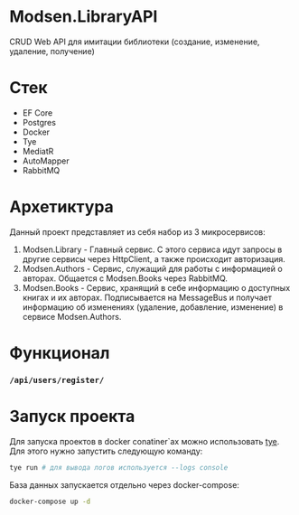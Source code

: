 # Modsen.LibraryAPI

CRUD Web API для имитации библиотеки (создание, изменение, удаление, получение)

# Стек
* EF Core
* Postgres
* Docker
* Tye
* MediatR
* AutoMapper
* RabbitMQ

# Архетиктура
Данный проект представляет из себя набор из 3 микросервисов:
1. Modsen.Library - Главный сервис. С этого сервиса идут запросы в другие сервисы через HttpClient, а также происходит авторизация.
2. Modsen.Authors - Сервис, служащий для работы с информацией о авторах. Общается с Modsen.Books через RabbitMQ.
3. Modsen.Books - Сервис, хранящий в себе информацию о доступных книгах и их авторах. Подписывается на MessageBus и получает информацию об изменениях (удаление, добавление, изменение) в сервисе Modsen.Authors.

# Функционал

### ```/api/users/register/```

# Запуск проекта
Для запуска проектов в docker conatiner`ах можно использовать [tye](https://github.com/dotnet/tye). Для этого нужно запустить следующую команду:
```bash
tye run # для вывода логов используется --logs console
```
База данных запускается отдельно через docker-compose:
```bash
docker-compose up -d
```